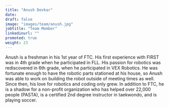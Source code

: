 ```yaml
---
title: "Anush Devkar"
date: 
draft: false
image: "images/team/anush.jpg"
jobtitle: "Team Member"
linkedinurl: ""
promoted: true
weight: 23
---
```

Anush is a freshman in his 1st year of FTC. His first experience with FIRST was in 4th grade when he participated in FLL. His passion for robotics was rediscovered in 6th grade, when he participated in VEX Robotics. He was fortunate enough to have the robotic parts stationed at his house, so Anush was able to work on building the robot outside of meeting times as well. Since then, his love for robotics and coding only grew. In addition to FTC, he is a shadow for a non-profit organization who has helped over 22,000 people (PASTA), is a certified 2nd degree instructor in taekwondo, and is playing soccer.